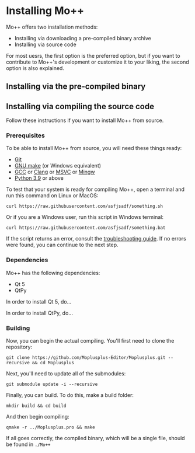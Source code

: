 # Installing Mo++

Mo++ offers two installation methods:

* Installing via downloading a pre-compiled binary archive
* Installing via source code

For most uesrs, the first option is the preferred option, but if you want to contribute to Mo++'s development or customize it to your liking, the second option is also explained.

## Installing via the pre-compiled binary

## Installing via compiling the source code

Follow these instructions if you want to install Mo++ from source.

### Prerequisites

To be able to install Mo++ from source, you will need these things ready:

- [Git](https://git-scm.com)
- [GNU make](#) (or Windows equivalent)
- [GCC](#) or [Clang](#) or [MSVC](#) or [Mingw](#)
- [Python 3.9](#) or above

To test that your system is ready for compiling Mo++, open a terminal and run this command on Linux or MacOS:

```
curl https://raw.githubusercontent.com/asfjsadf/something.sh
```

Or if you are a Windows user, run this script in Windows terminal:

```
curl https://raw.githubusercontent.com/asfjsadf/something.bat
```

If the script returns an error, consult the [troubleshooting guide](#). If no errors were found, you can continue to the next step.

### Dependencies

Mo++ has the following dependencies:

- Qt 5
- QtPy

In order to install Qt 5, do...

In order to install QtPy, do...

### Building

Now, you can begin the actual compiling. You'll first need to clone the repository:

```
git clone https://github.com/Moplusplus-Editor/Moplusplus.git --recursive && cd Moplusplus
```

Next, you'll need to update all of the submodules:

```
git submodule update -i --recursive
```

Finally, you can build. To do this, make a build folder:

```
mkdir build && cd build
```

And then begin compiling:

```
qmake -r ../Moplusplus.pro && make
```

If all goes correctly, the compiled binary, which will be a single file, should be found in `./Mo++`
